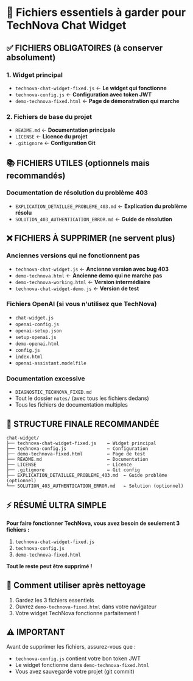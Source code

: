 # 📁 Fichiers essentiels à garder pour TechNova Chat Widget

## ✅ **FICHIERS OBLIGATOIRES (à conserver absolument)**

### 1. **Widget principal**
- `technova-chat-widget-fixed.js` ← **Le widget qui fonctionne**
- `technova-config.js` ← **Configuration avec token JWT**
- `demo-technova-fixed.html` ← **Page de démonstration qui marche**

### 2. **Fichiers de base du projet**
- `README.md` ← **Documentation principale**
- `LICENSE` ← **Licence du projet**
- `.gitignore` ← **Configuration Git**

## 📚 **FICHIERS UTILES (optionnels mais recommandés)**

### Documentation de résolution du problème 403
- `EXPLICATION_DETAILLEE_PROBLEME_403.md` ← **Explication du problème résolu**
- `SOLUTION_403_AUTHENTICATION_ERROR.md` ← **Guide de résolution**

## ❌ **FICHIERS À SUPPRIMER (ne servent plus)**

### Anciennes versions qui ne fonctionnent pas
- `technova-chat-widget.js` ← **Ancienne version avec bug 403**
- `demo-technova.html` ← **Ancienne demo qui ne marche pas**
- `demo-technova-working.html` ← **Version intermédiaire**
- `technova-chat-widget-demo.js` ← **Version de test**

### Fichiers OpenAI (si vous n'utilisez que TechNova)
- `chat-widget.js`
- `openai-config.js`
- `openai-setup.json`
- `setup-openai.js`
- `demo-openai.html`
- `config.js`
- `index.html`
- `openai-assistant.modelfile`

### Documentation excessive
- `DIAGNOSTIC_TECHNOVA_FIXED.md`
- Tout le dossier `notes/` (avec tous les fichiers dedans)
- Tous les fichiers de documentation multiples

## 🎯 **STRUCTURE FINALE RECOMMANDÉE**

```
chat-widget/
├── technova-chat-widget-fixed.js    ← Widget principal
├── technova-config.js               ← Configuration
├── demo-technova-fixed.html         ← Page de test
├── README.md                        ← Documentation
├── LICENSE                          ← Licence
├── .gitignore                       ← Git config
├── EXPLICATION_DETAILLEE_PROBLEME_403.md  ← Guide problème (optionnel)
└── SOLUTION_403_AUTHENTICATION_ERROR.md   ← Solution (optionnel)
```

## ⚡ **RÉSUMÉ ULTRA SIMPLE**

**Pour faire fonctionner TechNova, vous avez besoin de seulement 3 fichiers :**
1. `technova-chat-widget-fixed.js`
2. `technova-config.js` 
3. `demo-technova-fixed.html`

**Tout le reste peut être supprimé !**

## 🔧 **Comment utiliser après nettoyage**

1. Gardez les 3 fichiers essentiels
2. Ouvrez `demo-technova-fixed.html` dans votre navigateur
3. Votre widget TechNova fonctionne parfaitement !

## ⚠️ **IMPORTANT**

Avant de supprimer les fichiers, assurez-vous que :
- `technova-config.js` contient votre bon token JWT
- Le widget fonctionne dans `demo-technova-fixed.html`
- Vous avez sauvegardé votre projet (git commit)
